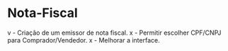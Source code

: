 # Nota-Fiscal

v - Criação de um emissor de nota fiscal.
x - Permitir escolher CPF/CNPJ para Comprador/Vendedor.
x - Melhorar a interface.
